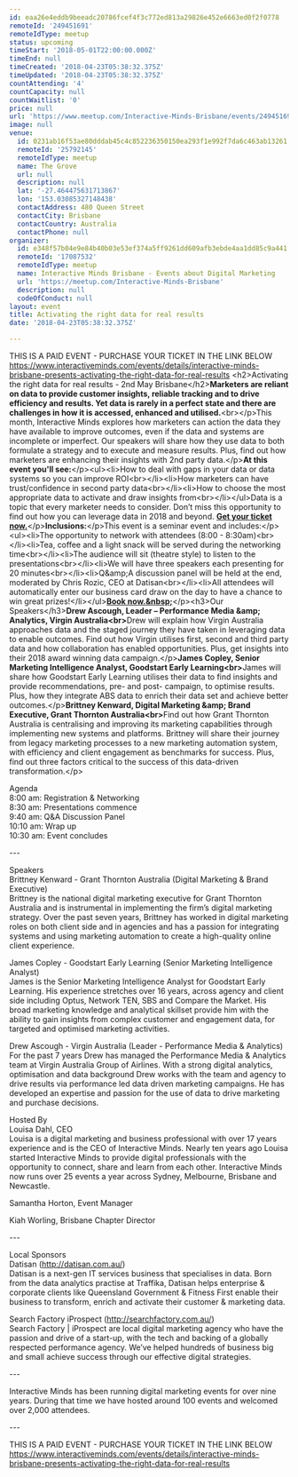 ```yaml
---
id: eaa26e4eddb9beeadc20786fcef4f3c772ed813a29826e452e6663ed0f2f0778
remoteId: '249451691'
remoteIdType: meetup
status: upcoming
timeStart: '2018-05-01T22:00:00.000Z'
timeEnd: null
timeCreated: '2018-04-23T05:38:32.375Z'
timeUpdated: '2018-04-23T05:38:32.375Z'
countAttending: '4'
countCapacity: null
countWaitlist: '0'
price: null
url: 'https://www.meetup.com/Interactive-Minds-Brisbane/events/249451691/'
image: null
venue:
  id: 0231ab16f53ae80dddab45c4c852236350150ea293f1e992f7da6c463ab13261
  remoteId: '25792145'
  remoteIdType: meetup
  name: The Grove
  url: null
  description: null
  lat: '-27.464475631713867'
  lon: '153.03085327148438'
  contactAddress: 480 Queen Street
  contactCity: Brisbane
  contactCountry: Australia
  contactPhone: null
organizer:
  id: e348f57b04e9e84b40b03e53ef374a5ff9261dd609afb3ebde4aa1dd85c9a441
  remoteId: '17087532'
  remoteIdType: meetup
  name: Interactive Minds Brisbane - Events about Digital Marketing
  url: 'https://meetup.com/Interactive-Minds-Brisbane'
  description: null
  codeOfConduct: null
layout: event
title: Activating the right data for real results
date: '2018-04-23T05:38:32.375Z'

---
```

<p>THIS IS A PAID EVENT - PURCHASE YOUR TICKET IN THE LINK BELOW<br/><a href="https://www.interactiveminds.com/events/details/interactive-minds-brisbane-presents-activating-the-right-data-for-real-results" class="linkified">https://www.interactiveminds.com/events/details/interactive-minds-brisbane-presents-activating-the-right-data-for-real-results</a> &lt;h2&gt;Activating the right data for real results - 2nd May Brisbane&lt;/h2&gt;<b>Marketers are reliant on data to provide customer insights, reliable tracking and to drive efficiency and results. Yet data is rarely in a perfect state and there are challenges in how it is accessed, enhanced and utilised.</b>&lt;br&gt;&lt;/p&gt;This month, Interactive Minds explores how marketers can action the data they have available to improve outcomes, even if the data and systems are incomplete or imperfect. Our speakers will share how they use data to both formulate a strategy and to execute and measure results. Plus, find out how marketers are enhancing their insights with 2nd party data.&lt;/p&gt;<b>At this event you'll see:</b>&lt;/p&gt;&lt;ul&gt;&lt;li&gt;How to deal with gaps in your data or data systems so you can improve ROI&lt;br&gt;&lt;/li&gt;&lt;li&gt;How marketers can have trust/confidence in second party data&lt;br&gt;&lt;/li&gt;&lt;li&gt;How to choose the most appropriate data to activate and draw insights from&lt;br&gt;&lt;/li&gt;&lt;/ul&gt;Data is a topic that every marketer needs to consider. Don’t miss this opportunity to find out how you can leverage data in 2018 and beyond. <b><a href="#react-event-purchase-root">Get your ticket now.</a></b>&lt;/p&gt;<b>Inclusions:</b>&lt;/p&gt;This event is a seminar event and includes:&lt;/p&gt;&lt;ul&gt;&lt;li&gt;The opportunity to network with attendees (8:00 - 8:30am)&lt;br&gt;&lt;/li&gt;&lt;li&gt;Tea, coffee and a light snack will be served during the networking time&lt;br&gt;&lt;/li&gt;&lt;li&gt;The audience will sit (theatre style) to listen to the presentations&lt;br&gt;&lt;/li&gt;&lt;li&gt;We will have three speakers each presenting for 20 minutes&lt;br&gt;&lt;/li&gt;&lt;li&gt;Q&amp;amp;A discussion panel will be held at the end, moderated by Chris Rozic, CEO at Datisan&lt;br&gt;&lt;/li&gt;&lt;li&gt;All attendees will automatically enter our business card draw on the day to have a chance to win great prizes!&lt;/li&gt;&lt;/ul&gt;<b><a href="https://www.interactiveminds.com/events/details/interactive-minds-brisbane-presents-activating-the-right-data-for-real-results#react-event-purchase-root">Book now.&amp;nbsp;</a></b>&lt;/p&gt;&lt;h3&gt;Our Speakers&lt;/h3&gt;<b>Drew Ascough, Leader – Performance Media &amp;amp; Analytics, Virgin Australia&lt;br&gt;</b>Drew will explain how Virgin Australia approaches data and the staged journey they have taken in leveraging data to enable outcomes. Find out how Virgin utilises first, second and third party data and how collaboration has enabled opportunities. Plus, get insights into their 2018 award winning data campaign.&lt;/p&gt;<b>James Copley, Senior Marketing Intelligence Analyst, Goodstart Early Learning&lt;br&gt;</b>James will share how Goodstart Early Learning utilises their data to find insights and provide recommendations, pre- and post- campaign, to optimise results. Plus, how they integrate ABS data to enrich their data set and achieve better outcomes.&lt;/p&gt;<b>Brittney Kenward, Digital Marketing &amp;amp; Brand Executive, Grant Thornton Australia&lt;br&gt;</b>Find out how Grant Thornton Australia is centralising and improving its marketing capabilities through implementing new systems and platforms. Brittney will share their journey from legacy marketing processes to a new marketing automation system, with efficiency and client engagement as benchmarks for success. Plus, find out three factors critical to the success of this data-driven transformation.&lt;/p&gt;</p> <p>Agenda<br/>8:00 am: Registration &amp; Networking<br/>8:30 am: Presentations commence<br/>9:40 am: Q&amp;A Discussion Panel<br/>10:10 am: Wrap up<br/>10:30 am: Event concludes</p> <p>---</p> <p>Speakers<br/>Brittney Kenward - Grant Thornton Australia (Digital Marketing &amp; Brand Executive)<br/>Brittney is the national digital marketing executive for Grant Thornton Australia and is instrumental in implementing the firm’s digital marketing strategy. Over the past seven years, Brittney has worked in digital marketing roles on both client side and in agencies and has a passion for integrating systems and using marketing automation to create a high-quality online client experience.</p> <p>James Copley - Goodstart Early Learning (Senior Marketing Intelligence Analyst)<br/>James is the Senior Marketing Intelligence Analyst for Goodstart Early Learning. His experience stretches over 16 years, across agency and client side including Optus, Network TEN, SBS and Compare the Market. His broad marketing knowledge and analytical skillset provide him with the ability to gain insights from complex customer and engagement data, for targeted and optimised marketing activities.</p> <p>Drew Ascough - Virgin Australia (Leader - Performance Media &amp; Analytics)<br/>For the past 7 years Drew has managed the Performance Media &amp; Analytics team at Virgin Australia Group of Airlines. With a strong digital analytics, optimisation and data background Drew works with the team and agency to drive results via performance led data driven marketing campaigns. He has developed an expertise and passion for the use of data to drive marketing and purchase decisions.</p> <p>Hosted By<br/>Louisa Dahl, CEO<br/>Louisa is a digital marketing and business professional with over 17 years experience and is the CEO of Interactive Minds. Nearly ten years ago Louisa started Interactive Minds to provide digital professionals with the opportunity to connect, share and learn from each other. Interactive Minds now runs over 25 events a year across Sydney, Melbourne, Brisbane and Newcastle.</p> <p>Samantha Horton, Event Manager</p> <p>Kiah Worling, Brisbane Chapter Director</p> <p>---</p> <p>Local Sponsors<br/>Datisan (<a href="http://datisan.com.au/" class="linkified">http://datisan.com.au/</a>)<br/>Datisan is a next-gen IT services business that specialises in data. Born from the data analytics practise at Traffika, Datisan helps enterprise &amp; corporate clients like Queensland Government &amp; Fitness First enable their business to transform, enrich and activate their customer &amp; marketing data.</p> <p>Search Factory iProspect (<a href="http://searchfactory.com.au/" class="linkified">http://searchfactory.com.au/</a>)<br/>Search Factory | iProspect are local digital marketing agency who have the passion and drive of a start-up, with the tech and backing of a globally respected performance agency. We’ve helped hundreds of business big and small achieve success through our effective digital strategies.</p> <p>---</p> <p>Interactive Minds has been running digital marketing events for over nine years. During that time we have hosted around 100 events and welcomed over 2,000 attendees.</p> <p>---</p> <p>THIS IS A PAID EVENT - PURCHASE YOUR TICKET IN THE LINK BELOW<br/><a href="https://www.interactiveminds.com/events/details/interactive-minds-brisbane-presents-activating-the-right-data-for-real-results" class="linkified">https://www.interactiveminds.com/events/details/interactive-minds-brisbane-presents-activating-the-right-data-for-real-results</a></p>
